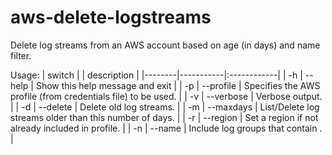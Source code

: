 # aws-delete-logstreams
Delete log streams from an AWS account based on age (in days) and name filter.

Usage:
| switch |           | description |
|--------|-----------|:------------|
| -h     | --help    | Show this help message and exit     |
| -p     | --profile | Specifies the AWS profile (from credentials file) to be used. |
| -v     | --verbose | Verbose output. |
| -d     | --delete  | Delete old log streams. |
| -m     | --maxdays | List/Delete log streams older than this number of days. |
| -r     | --region  | Set a region if not already included in profile. |
| -n     | --name    | Include log groups that contain <name>. |
